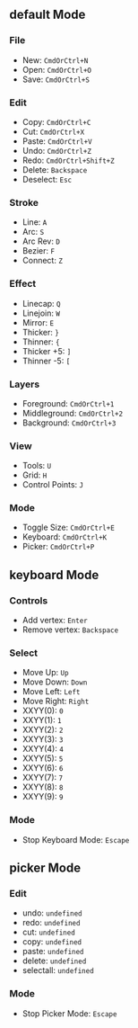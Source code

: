 ## default Mode

### File
- New: `CmdOrCtrl+N`
- Open: `CmdOrCtrl+O`
- Save: `CmdOrCtrl+S`

### Edit
- Copy: `CmdOrCtrl+C`
- Cut: `CmdOrCtrl+X`
- Paste: `CmdOrCtrl+V`
- Undo: `CmdOrCtrl+Z`
- Redo: `CmdOrCtrl+Shift+Z`
- Delete: `Backspace`
- Deselect: `Esc`

### Stroke
- Line: `A`
- Arc: `S`
- Arc Rev: `D`
- Bezier: `F`
- Connect: `Z`

### Effect
- Linecap: `Q`
- Linejoin: `W`
- Mirror: `E`
- Thicker: `}`
- Thinner: `{`
- Thicker +5: `]`
- Thinner -5: `[`

### Layers
- Foreground: `CmdOrCtrl+1`
- Middleground: `CmdOrCtrl+2`
- Background: `CmdOrCtrl+3`

### View
- Tools: `U`
- Grid: `H`
- Control Points: `J`

### Mode
- Toggle Size: `CmdOrCtrl+E`
- Keyboard: `CmdOrCtrl+K`
- Picker: `CmdOrCtrl+P`


## keyboard Mode

### Controls
- Add vertex: `Enter`
- Remove vertex: `Backspace`

### Select
- Move Up: `Up`
- Move Down: `Down`
- Move Left: `Left`
- Move Right: `Right`
- XXYY(0): `0`
- XXYY(1): `1`
- XXYY(2): `2`
- XXYY(3): `3`
- XXYY(4): `4`
- XXYY(5): `5`
- XXYY(6): `6`
- XXYY(7): `7`
- XXYY(8): `8`
- XXYY(9): `9`

### Mode
- Stop Keyboard Mode: `Escape`


## picker Mode

### Edit
- undo: `undefined`
- redo: `undefined`
- cut: `undefined`
- copy: `undefined`
- paste: `undefined`
- delete: `undefined`
- selectall: `undefined`

### Mode
- Stop Picker Mode: `Escape`


